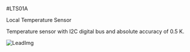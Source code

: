 <!--- Created:2017-01-02T13:57:00.840771: ---> 
<!--- Author:Mlab: ---> 
<!--- AuthorEmail:email@mlab.cz: ---> 
<!--- Tags:None: ---> 
<!--- Ust:None: ---> 
<!--- Name:LTS01A: --->
#LTS01A 
<!--- LongName --->
Local Temperature Sensor
<!--- ELongName ---> 

<!--- Lead --->
Temperature sensor with I2C digital bus and absolute accuracy of 0.5 K.
<!--- ELead ---> 

![LeadImg](DOC/SRC/img//home/roman/repos/test-mlab-repos/Modules/Sensors/LTS01A/DOC/SRC/img//LTS01A_Top_Big.jpg) 


​
​
<!--- Description --->
<!--- EDescription --->
<!--- Content --->
<!--- EContent --->
            